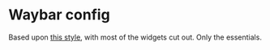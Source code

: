 # Waybar config
Based upon [this style](https://github.com/rubyowo/dotfiles/tree/f925cf8e3461420a21b6dc8b8ad1190107b0cc56/config/waybar), with most of the widgets cut out. Only the essentials.
